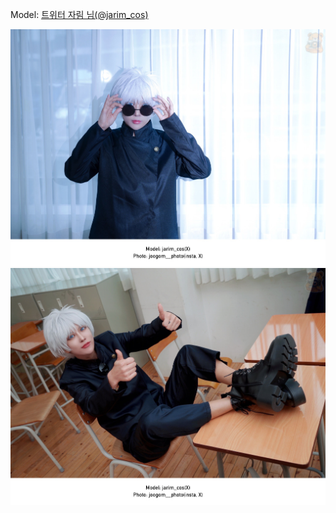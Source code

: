 ﻿---
dddd: 2024.07.30 젠 사시스
nickname: 자림
sns_type: x
sns_id: jarim_cos
---

<a name="jarim_cos"></a>
Model: <a href="https://x.com/jarim_cos" target="_blank">트위터 자림 님(@jarim_cos)</a>

![KakaoTalk2024082820504863206.jpg](/assets/img/2024/07-30/자림/KakaoTalk2024082820504863206.jpg)
![KakaoTalk2024082820504863207.jpg](/assets/img/2024/07-30/자림/KakaoTalk2024082820504863207.jpg)
